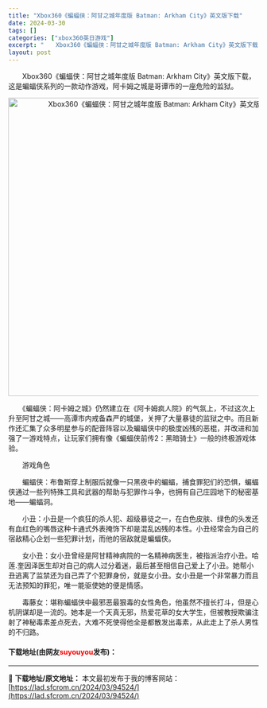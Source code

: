 ```yaml
---
title: "Xbox360《蝙蝠侠：阿甘之城年度版 Batman: Arkham City》英文版下载"
date: 2024-03-30
tags: []
categories: ["xbox360英日游戏"]
excerpt: "　　Xbox360《蝙蝠侠：阿甘之城年度版 Batman: Arkham City》英文版下载，这是蝙蝠侠系列的一款动作游戏，阿卡姆之城是哥谭市的一座危险的监狱。 　　《蝙蝠侠：阿卡姆之城》仍然建立在《阿卡姆疯人院》的气氛上，不过这次上升至阿甘之城&mdash;&mdash;高谭市内戒备森严的城堡，&hellip;"
layout: post
---
```


 <p>　　Xbox360《蝙蝠侠：阿甘之城年度版 Batman: Arkham City》英文版下载，这是蝙蝠侠系列的一款动作游戏，阿卡姆之城是哥谭市的一座危险的监狱。</p> <p align="center"><img align="" border="0" src="https://lad.sfcrom.cn/wp-content/uploads/2024/03/20240330_6607d315ebf41.webp" width="600" alt="Xbox360《蝙蝠侠：阿甘之城年度版 Batman: Arkham City》英文版下载" /></p> <p>　　《蝙蝠侠：阿卡姆之城》仍然建立在《阿卡姆疯人院》的气氛上，不过这次上升至阿甘之城&mdash;&mdash;高谭市内戒备森严的城堡，关押了大量暴徒的监狱之中。而且新作还汇集了众多明星参与的配音阵容以及蝙蝠侠中的极度凶残的恶棍，并改进和加强了一游戏特点，让玩家们拥有像《蝙蝠侠前传2：黑暗骑士》一般的终极游戏体验。</p> <p>　　游戏角色</p> <p>　　蝙蝠侠：布鲁斯穿上制服后就像一只黑夜中的蝙蝠，捕食罪犯们的恐惧，蝙蝠侠通过一些列特殊工具和武器的帮助与犯罪作斗争，也拥有自己庄园地下的秘密基地&mdash;&mdash;蝙蝠洞。</p> <p>　　小丑：小丑是一个疯狂的杀人犯、超级暴徒之一，在白色皮肤、绿色的头发还有血红色的嘴唇这种卡通式外表掩饰下却是混乱凶残的本性。小丑经常会为自己的宿敌精心企划一些犯罪计划，而他的宿敌就是蝙蝠侠。</p> <p>　　女小丑：女小丑曾经是阿甘精神病院的一名精神病医生，被指派治疗小丑。哈莲.奎因泽医生却对自己的病人过分着迷，最后甚至相信自己爱上了小丑。她帮小丑逃离了监禁还为自己弄了个犯罪身份，就是女小丑。女小丑是一个非常暴力而且无法预知的罪犯，唯一能驱使她的便是情感。</p> <p>　　毒藤女：堪称蝙蝠侠中最邪恶最狠毒的女性角色，他虽然不擅长打斗，但是心机阴谋却是一流的。她本是一个天真无邪，热爱花草的女大学生，但被教授欺骗注射了神秘毒素差点死去，大难不死使得他全是都散发出毒素，从此走上了杀人男性的不归路。</p> <p><h4>下载地址(由网友<font color="red">suyouyou</font>发布)：</h4></p> 

---
📖 **下载地址/原文地址：** 本文最初发布于我的博客网站：[https://lad.sfcrom.cn/2024/03/94524/](https://lad.sfcrom.cn/2024/03/94524/)

